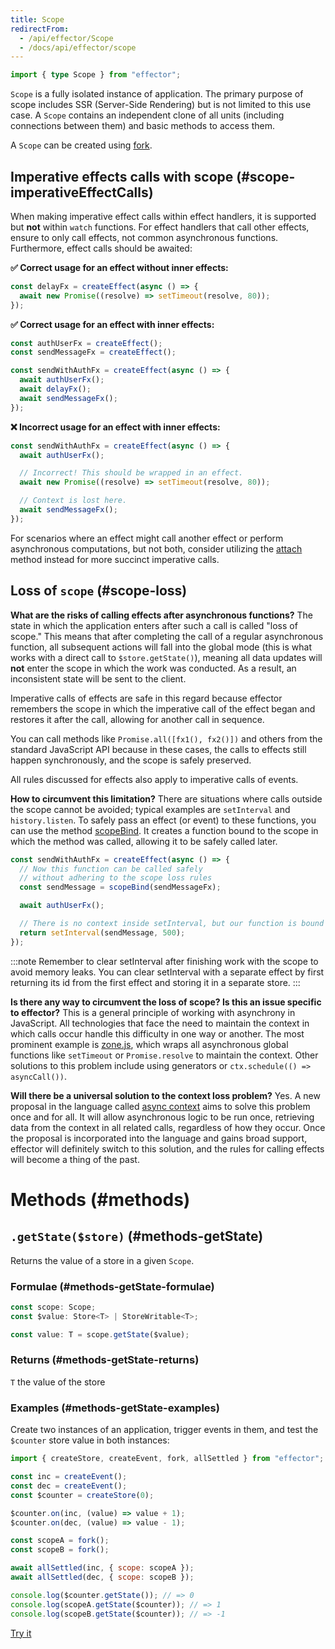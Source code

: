 ```yaml
---
title: Scope
redirectFrom:
  - /api/effector/Scope
  - /docs/api/effector/scope
---
```


```ts
import { type Scope } from "effector";
```

`Scope` is a fully isolated instance of application.
The primary purpose of scope includes SSR (Server-Side Rendering) but is not limited to this use case. A `Scope` contains an independent clone of all units (including connections between them) and basic methods to access them.

A `Scope` can be created using [fork](/en/api/effector/fork).

## Imperative effects calls with scope (#scope-imperativeEffectCalls)

When making imperative effect calls within effect handlers, it is supported but **not** within `watch` functions. For effect handlers that call other effects, ensure to only call effects, not common asynchronous functions. Furthermore, effect calls should be awaited:

**✅ Correct usage for an effect without inner effects:**

```js
const delayFx = createEffect(async () => {
  await new Promise((resolve) => setTimeout(resolve, 80));
});
```

**✅ Correct usage for an effect with inner effects:**

```js
const authUserFx = createEffect();
const sendMessageFx = createEffect();

const sendWithAuthFx = createEffect(async () => {
  await authUserFx();
  await delayFx();
  await sendMessageFx();
});
```

**❌ Incorrect usage for an effect with inner effects:**

```js
const sendWithAuthFx = createEffect(async () => {
  await authUserFx();

  // Incorrect! This should be wrapped in an effect.
  await new Promise((resolve) => setTimeout(resolve, 80));

  // Context is lost here.
  await sendMessageFx();
});
```

For scenarios where an effect might call another effect or perform asynchronous computations, but not both, consider utilizing the [attach](/en/api/effector/attach) method instead for more succinct imperative calls.

## Loss of `scope` (#scope-loss)

**What are the risks of calling effects after asynchronous functions?** The state in which the application enters after such a call is called "loss of scope." This means that after completing the call of a regular asynchronous function, all subsequent actions will fall into the global mode (this is what works with a direct call to `$store.getState()`), meaning all data updates will **not** enter the scope in which the work was conducted. As a result, an inconsistent state will be sent to the client.

Imperative calls of effects are safe in this regard because effector remembers the scope in which the imperative call of the effect began and restores it after the call, allowing for another call in sequence.

You can call methods like `Promise.all([fx1(), fx2()])` and others from the standard JavaScript API because in these cases, the calls to effects still happen synchronously, and the scope is safely preserved.

All rules discussed for effects also apply to imperative calls of events.

**How to circumvent this limitation?** There are situations where calls outside the scope cannot be avoided; typical examples are `setInterval` and `history.listen`. To safely pass an effect (or event) to these functions, you can use the method [scopeBind](/en/api/effector/scopeBind). It creates a function bound to the scope in which the method was called, allowing it to be safely called later.

```js
const sendWithAuthFx = createEffect(async () => {
  // Now this function can be called safely
  // without adhering to the scope loss rules
  const sendMessage = scopeBind(sendMessageFx);

  await authUserFx();

  // There is no context inside setInterval, but our function is bound
  return setInterval(sendMessage, 500);
});
```

:::note
Remember to clear setInterval after finishing work with the scope to avoid memory leaks. You can clear setInterval with a separate effect by first returning its id from the first effect and storing it in a separate store.
:::

**Is there any way to circumvent the loss of scope? Is this an issue specific to effector?** This is a general principle of working with asynchrony in JavaScript. All technologies that face the need to maintain the context in which calls occur handle this difficulty in one way or another. The most prominent example is [zone.js](https://github.com/angular/angular/tree/main/packages/zone.js), which wraps all asynchronous global functions like `setTimeout` or `Promise.resolve` to maintain the context. Other solutions to this problem include using generators or `ctx.schedule(() => asyncCall())`.

**Will there be a universal solution to the context loss problem?** Yes. A new proposal in the language called [async context](https://github.com/tc39/proposal-async-context) aims to solve this problem once and for all. It will allow asynchronous logic to be run once, retrieving data from the context in all related calls, regardless of how they occur. Once the proposal is incorporated into the language and gains broad support, effector will definitely switch to this solution, and the rules for calling effects will become a thing of the past.

# Methods (#methods)

## `.getState($store)` (#methods-getState)

Returns the value of a store in a given `Scope`.

### Formulae (#methods-getState-formulae)

```ts
const scope: Scope;
const $value: Store<T> | StoreWritable<T>;

const value: T = scope.getState($value);
```

### Returns (#methods-getState-returns)

`T` the value of the store

### Examples (#methods-getState-examples)

Create two instances of an application, trigger events in them, and test the `$counter` store value in both instances:

```js
import { createStore, createEvent, fork, allSettled } from "effector";

const inc = createEvent();
const dec = createEvent();
const $counter = createStore(0);

$counter.on(inc, (value) => value + 1);
$counter.on(dec, (value) => value - 1);

const scopeA = fork();
const scopeB = fork();

await allSettled(inc, { scope: scopeA });
await allSettled(dec, { scope: scopeB });

console.log($counter.getState()); // => 0
console.log(scopeA.getState($counter)); // => 1
console.log(scopeB.getState($counter)); // => -1
```

[Try it](https://share.effector.dev/0grlV3bA)
